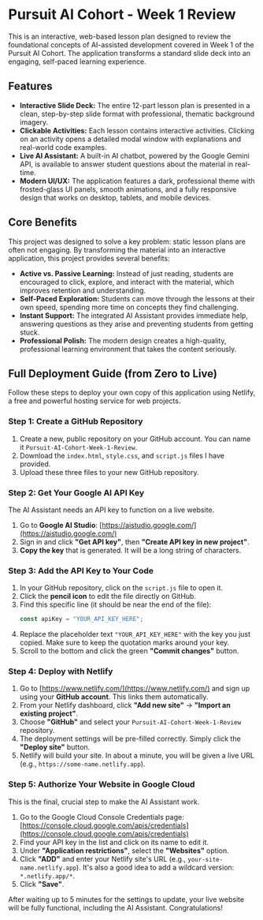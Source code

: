 # Pursuit AI Cohort - Week 1 Review

This is an interactive, web-based lesson plan designed to review the foundational concepts of AI-assisted development covered in Week 1 of the Pursuit AI Cohort. The application transforms a standard slide deck into an engaging, self-paced learning experience.

## Features

-   **Interactive Slide Deck:** The entire 12-part lesson plan is presented in a clean, step-by-step slide format with professional, thematic background imagery.
-   **Clickable Activities:** Each lesson contains interactive activities. Clicking on an activity opens a detailed modal window with explanations and real-world code examples.
-   **Live AI Assistant:** A built-in AI chatbot, powered by the Google Gemini API, is available to answer student questions about the material in real-time.
-   **Modern UI/UX:** The application features a dark, professional theme with frosted-glass UI panels, smooth animations, and a fully responsive design that works on desktop, tablets, and mobile devices.

## Core Benefits

This project was designed to solve a key problem: static lesson plans are often not engaging. By transforming the material into an interactive application, this project provides several benefits:

-   **Active vs. Passive Learning:** Instead of just reading, students are encouraged to click, explore, and interact with the material, which improves retention and understanding.
-   **Self-Paced Exploration:** Students can move through the lessons at their own speed, spending more time on concepts they find challenging.
-   **Instant Support:** The integrated AI Assistant provides immediate help, answering questions as they arise and preventing students from getting stuck.
-   **Professional Polish:** The modern design creates a high-quality, professional learning environment that takes the content seriously.

## Full Deployment Guide (from Zero to Live)

Follow these steps to deploy your own copy of this application using Netlify, a free and powerful hosting service for web projects.

### Step 1: Create a GitHub Repository

1.  Create a new, public repository on your GitHub account. You can name it `Pursuit-AI-Cohort-Week-1-Review`.
2.  Download the `index.html`, `style.css`, and `script.js` files I have provided.
3.  Upload these three files to your new GitHub repository.

### Step 2: Get Your Google AI API Key

The AI Assistant needs an API key to function on a live website.

1.  Go to **Google AI Studio**: [https://aistudio.google.com/](https://aistudio.google.com/)
2.  Sign in and click **"Get API key"**, then **"Create API key in new project"**.
3.  **Copy the key** that is generated. It will be a long string of characters.

### Step 3: Add the API Key to Your Code

1.  In your GitHub repository, click on the `script.js` file to open it.
2.  Click the **pencil icon** to edit the file directly on GitHub.
3.  Find this specific line (it should be near the end of the file):
    ```javascript
    const apiKey = "YOUR_API_KEY_HERE";
    ```
4.  Replace the placeholder text `"YOUR_API_KEY_HERE"` with the key you just copied. Make sure to keep the quotation marks around your key.
5.  Scroll to the bottom and click the green **"Commit changes"** button.

### Step 4: Deploy with Netlify

1.  Go to [https://www.netlify.com/](https://www.netlify.com/) and sign up using your **GitHub account**. This links them automatically.
2.  From your Netlify dashboard, click **"Add new site"** -> **"Import an existing project"**.
3.  Choose **"GitHub"** and select your `Pursuit-AI-Cohort-Week-1-Review` repository.
4.  The deployment settings will be pre-filled correctly. Simply click the **"Deploy site"** button.
5.  Netlify will build your site. In about a minute, you will be given a live URL (e.g., `https://some-name.netlify.app`).

### Step 5: Authorize Your Website in Google Cloud

This is the final, crucial step to make the AI Assistant work.

1.  Go to the Google Cloud Console Credentials page: [https://console.cloud.google.com/apis/credentials](https://console.cloud.google.com/apis/credentials)
2.  Find your API key in the list and click on its name to edit it.
3.  Under **"Application restrictions"**, select the **"Websites"** option.
4.  Click **"ADD"** and enter your Netlify site's URL (e.g., `your-site-name.netlify.app`). It's also a good idea to add a wildcard version: `*.netlify.app/*`.
5.  Click **"Save"**.

After waiting up to 5 minutes for the settings to update, your live website will be fully functional, including the AI Assistant. Congratulations!
